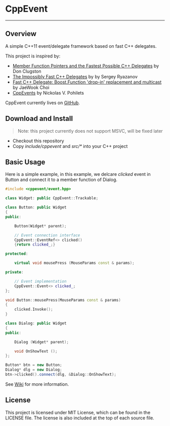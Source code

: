 # CppEvent

------

## Overview

A simple C++11 event/delegate framework based on fast C++ delegates.

This project is inspired by:

* [Member Function Pointers and the Fastest Possible C++ Delegates](http://www.codeproject.com/Articles/7150/Member-Function-Pointers-and-the-Fastest-Possible)
by Don Clugston
* [The Impossibly Fast C++ Delegates](http://www.codeproject.com/Articles/11015/The-Impossibly-Fast-C-Delegates) by by Sergey Ryazanov
* [Fast C++ Delegate: Boost.Function 'drop-in' replacement and multicast](http://www.codeproject.com/Articles/18389/Fast-C-Delegate-Boost-Function-drop-in-replacement) by JaeWook Choi
* [CppEvents](http://code.google.com/p/cpp-events/) by Nickolas V. Pohilets

CppEvent currently lives on [GitHub](https://github.com/zhanggyb/CppEvent).

## Download and Install

> Note: this project currently does not support MSVC, will be fixed later

* Checkout this repository
* Copy *include/cppevent* and *src/\** into your C++ project

## Basic Usage

Here is a simple example, in this example, we delcare *clicked* event
in Button and connect it to a member function of Dialog.

```c++
#include <cppevent/event.hpp>

class Widget: public CppEvent::Trackable;

class Button: public Widget
{
public:

    Button(Widget* parent);

    // Event connection interface
    CppEvent::EventRef<> clicked()
    {return clicked_;}

protected:

    virtual void mousePress (MouseParams const & params);

private:

    // Event implementation
    CppEvent::Event<> clicked_;
};

void Button::mousePress(MouseParams const & params)
{
    clicked.Invoke();
}

class Dialog: public Widget
{
public:

    Dialog (Widget* parent);

    void OnShowText ();
};

Button* btn = new Button;
Dialog* dlg = new Dialog;
btn->clicked().connect(dlg, &Dialog::OnShowText);
```

See [Wiki](https://github.com/zhanggyb/libCppEvent/wiki) for more information.

## License

This project is licensed under MIT License, which can be found in the LICENSE
file. The license is also included at the top of each source file.

